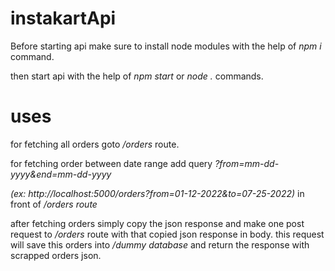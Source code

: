 # instakartApi

Before starting api make sure to install node modules with the help of _npm i_ command.

then start api with the help of _npm start_ or _node ._ commands.

# uses

for fetching all orders goto _/orders_ route.

for fetching order between date range add query _?from=mm-dd-yyyy&end=mm-dd-yyyy_

_(ex: http://localhost:5000/orders?from=01-12-2022&to=07-25-2022)_ in front of _/orders route_

after fetching orders simply copy the json response and make one post request to _/orders_ route with that copied json response in body. this request will save this orders into _/dummy database_ and return the response with scrapped orders json.
